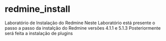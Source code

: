 # redmine_install
Laboratório de Instalação do Redmine
Neste Laboratório está presente o passo a passo da instalção do Redmine versões 4.1.1 e 5.1.3
Posteriormente será feita a instalação de plugins
